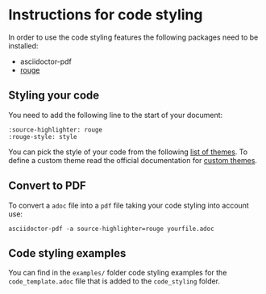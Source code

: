 # Instructions for code styling

In order to use the code styling features the following packages need to be installed: 
* asciidoctor-pdf
* [rouge](https://docs.asciidoctor.org/asciidoctor/latest/syntax-highlighting/rouge/#install-rouge)

## Styling your code

You need to add the following line to the start of your document:
```shell
:source-highlighter: rouge
:rouge-style: style
```

You can pick the style of your code from the following [list of themes](https://github.com/rouge-ruby/rouge/tree/master/lib/rouge/themes).
To define a custom theme read the official documentation for [custom themes](https://docs.asciidoctor.org/pdf-converter/latest/theme/source-highlighting-theme/#define-a-custom-highlighting-theme).

## Convert to PDF 

To convert a `adoc` file into a `pdf` file taking your code styling into account use:
```
asciidoctor-pdf -a source-highlighter=rouge yourfile.adoc
```

## Code styling examples  

You can find in the `examples/` folder code styling examples for the `code_template.adoc` file
that is added to the `code_styling` folder. 
